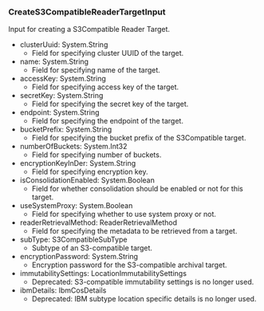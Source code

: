 ### CreateS3CompatibleReaderTargetInput
Input for creating a S3Compatible Reader Target.

- clusterUuid: System.String
  - Field for specifying cluster UUID of the target.
- name: System.String
  - Field for specifying name of the target.
- accessKey: System.String
  - Field for specifying access key of the target.
- secretKey: System.String
  - Field for specifying the secret key of the target.
- endpoint: System.String
  - Field for specifying the endpoint of the target.
- bucketPrefix: System.String
  - Field for specifying the bucket prefix of the S3Compatible target.
- numberOfBuckets: System.Int32
  - Field for specifying number of buckets.
- encryptionKeyInDer: System.String
  - Field for specifying encryption key.
- isConsolidationEnabled: System.Boolean
  - Field for whether consolidation should be enabled or not for this target.
- useSystemProxy: System.Boolean
  - Field for specifying whether to use system proxy or not.
- readerRetrievalMethod: ReaderRetrievalMethod
  - Field for specifying the metadata to be retrieved from a target.
- subType: S3CompatibleSubType
  - Subtype of an S3-compatible target.
- encryptionPassword: System.String
  - Encryption password for the S3-compatible archival target.
- immutabilitySettings: LocationImmutabilitySettings
  - Deprecated: S3-compatible immutability settings is no longer used.
- ibmDetails: IbmCosDetails
  - Deprecated: IBM subtype location specific details is no longer used.
